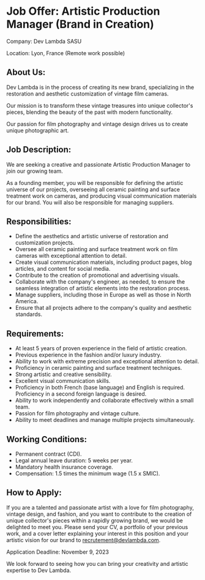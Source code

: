 # Job Offer: Artistic Production Manager (Brand in Creation)

Company: Dev Lambda SASU

Location: Lyon, France (Remote work possible)

## About Us:

Dev Lambda is in the process of creating its new brand, specializing in the restoration and aesthetic customization of vintage film cameras.

Our mission is to transform these vintage treasures into unique collector's pieces, blending the beauty of the past with modern functionality.

Our passion for film photography and vintage design drives us to create unique photographic art.

## Job Description:

We are seeking a creative and passionate Artistic Production Manager to join our growing team.

As a founding member, you will be responsible for defining the artistic universe of our projects, overseeing all ceramic painting and surface treatment work on cameras, and producing visual communication materials for our brand. You will also be responsible for managing suppliers.

## Responsibilities:

- Define the aesthetics and artistic universe of restoration and customization projects.
- Oversee all ceramic painting and surface treatment work on film cameras with exceptional attention to detail.
- Create visual communication materials, including product pages, blog articles, and content for social media.
- Contribute to the creation of promotional and advertising visuals.
- Collaborate with the company's engineer, as needed, to ensure the seamless integration of artistic elements into the restoration process.
- Manage suppliers, including those in Europe as well as those in North America.
- Ensure that all projects adhere to the company's quality and aesthetic standards.

## Requirements:

- At least 5 years of proven experience in the field of artistic creation.
- Previous experience in the fashion and/or luxury industry.
- Ability to work with extreme precision and exceptional attention to detail.
- Proficiency in ceramic painting and surface treatment techniques.
- Strong artistic and creative sensibility.
- Excellent visual communication skills.
- Proficiency in both French (base language) and English is required. Proficiency in a second foreign language is desired.
- Ability to work independently and collaborate effectively within a small team.
- Passion for film photography and vintage culture.
- Ability to meet deadlines and manage multiple projects simultaneously.

## Working Conditions:

- Permanent contract (CDI).
- Legal annual leave duration: 5 weeks per year.
- Mandatory health insurance coverage.
- Compensation: 1.5 times the minimum wage (1.5 x SMIC).

## How to Apply:

If you are a talented and passionate artist with a love for film photography, vintage design, and fashion, and you want to contribute to the creation of unique collector's pieces within a rapidly growing brand, we would be delighted to meet you. Please send your CV, a portfolio of your previous work, and a cover letter explaining your interest in this position and your artistic vision for our brand to recrutement@devlambda.com.

Application Deadline: November 9, 2023

We look forward to seeing how you can bring your creativity and artistic expertise to Dev Lambda.
